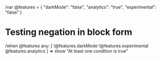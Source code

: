 /var @features = {
  "darkMode": "false",
  "analytics": "true",
  "experimental": "false"
}

# Testing negation in block form

/when @features any: [
  !@features.darkMode
  !@features.experimental  
  @features.analytics
] => show "At least one condition is true"
